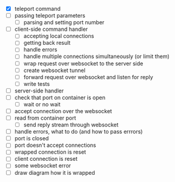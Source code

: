  * [x] teleport command
 * [ ] passing teleport parameters
   * [ ] parsing and setting port number
 * [ ] client-side command handler
   * [ ] accepting local connections
   * [ ] getting back result 
   * [ ] handle errors
   * [ ] handle multiple connections simultaneously (or limit them)
   * [ ] wrap request over websocket to the server side
    * [ ] create websocket tunnel
    * [ ] forward request over websocket and listen for reply
   * [ ] write tests
 * [ ] server-side handler
  * [ ] check that port on container is open
    * [ ] wait or no wait
  * [ ] accept connection over the websocket
  * [ ] read from container port
    * [ ] send reply stream through websocket
  * [ ] handle errors, what to do (and how to pass errrors)
   * [ ] port is closed
   * [ ] port doesn't accept connections
   * [ ] wrapped connection is reset
   * [ ] client connection is reset
   * [ ] some websocket error
 * [ ] draw diagram how it is wrapped
